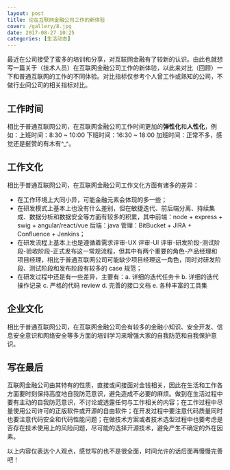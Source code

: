 ```yaml
---
layout: post
title: 论在互联网金融公司工作的新体验
cover: /gallery/8.jpg
date: 2017-08-27 10:25
categories: [生活动态]
---
```


最近在公司接受了蛮多的培训和分享，对互联网金融有了较新的认识。由此也就想写一篇关于（技术人员）在互联网金融公司工作的新体验，以此来对比（回顾）一下和普通互联网的工作的不同体验。对比指标仅参考个人曾工作或熟知的公司，不做行业间公司的相关指标对比。

## 工作时间

相比于普通互联网公司，在互联网金融公司工作时间更加的**弹性化**和**人性化**，例如：上班时间：8:30 ~ 10:00 下班时间：16:30 ~ 18:00 加班时间：正常不多，感觉还是挻赞的有木有^\_^。

## 工作文化

相比于普通互联网公司，在互联网金融公司工作文化方面有诸多的差异：

- 在工作环境上大同小异，可能金融元素会体现的多一些；
- 在研发模式上基本上也没有什么差别，但在敏捷迭代、前后端分离、持续集成、数据分析和数据安全等方面有较多的积累，其中前端：node + express + swig + angular/react/vue 后端：java 管理：BitBucket + JIRA + Confluence + Jenkins；
- 在研发流程上基本上也是遵循着需求评审-UX 评审-UI 评审-研发阶段-测试阶段-验收阶段-正式发布这一常规流程，但其中有两个重要的角色-产品经理和项目经理，相比于普通互联网公司可能缺少项目经理这一角色，同时对研发阶段、测试阶段和发布阶段有较多的 case 规范；
- 在研发过程中还是有一些差异，主要有：a. 详细的迭代任务卡 b. 详细的迭代操作记录 c. 严格的代码 review d. 完善的接口文档 e. 各种丰富的工具集

<!--more-->

## 企业文化

相比于普通互联网公司，在互联网金融公司会有较多的金融小知识、安全开发、信息安全意识和网络安全等多方面的培训学习来增强大家的自我防范和自我保护意识。

## 写在最后

互联网金融公司由其特有的性质，直接或间接面对金钱相关，因此在生活和工作各方面要时刻保持高度地自我防范意识，避免造成不必要的麻烦。做到在生活过程中要有主动的自我防范意识，不讨论或透露任何与工作相关的内容；在工作过程中尽量使用公司许可的正版软件或开源的自由软件；在开发过程中要注意代码质量同时也要注意代码安全和代码性能问题；在做技术方案或者技术选型过程中也要考虑是否存在技术使用上的风险问题，尽可能的选择开源技术，避免产生不确定的外在因素。

以上内容仅表达个人观点，感觉写的也不是很全面，时间允许的话后面再慢慢完善吧！
